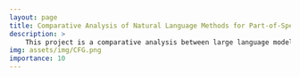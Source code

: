 ```yaml
---
layout: page
title: Comparative Analysis of Natural Language Methods for Part-of-Speech Tagging
description: >
    This project is a comparative analysis between large language models (LLMs) and traditional methods for part of speech tagging of natural language using a tagged subset of the widely used Penn Treebank dataset and a domain-specific dataset from the BioNLP STc challenge. LLMs, such as GPT-3 and BERT-style models, have shown remarkable performance in various NLP tasks, including part of speech tagging, and may offer advantages in terms of their ability to capture contextual information and handle long-range dependencies compared to more traditional methods. On the other hand, more traditional models have been widely used for part of speech tagging, exemplified by parsers such as the Stanford Parser, and the part of speech taggers available in the Natural Language Toolkit (NLTK) library in Python. We evaluate the accuracy of several models and provide insights into the strengths and weaknesses of each approach for part of speech tagging. This information informs the choice of modeling technique for similar applications and contributes to the understanding of the trade-offs between LLMs and PCFGs in part of speech tagging of natural language text.
img: assets/img/CFG.png
importance: 10
---
```


